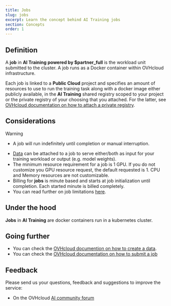 ```yaml
---
title: Jobs
slug: jobs
excerpt: Learn the concept behind AI Training jobs
section: Concepts
order: 1
---
```

## Definition

A **job** in **AI Training powered by \$partner\_full** is the workload unit submitted to the cluster. A job runs as a Docker container within OVHcloud infrastructure.

Each job is linked to a **Public Cloud** project and specifies an amount of resources to use to run the training task along with a docker image either publicly available, in the **AI Training** shared registry scoped to your project or the private registry of your choosing that you attached. For the latter, see [OVHcloud documentation on how to attach a private registry](../attach-private-registry).

## Considerations

> [!warning]
> * A job will run indefinitely until completion or manual interruption.

-   [Data](../data) can be attached to a job to serve either/both as input for your training workload or output (e.g. model weights).
-   The minimum resource requirement for a job is 1 GPU. If you do not customize you GPU resource request, the default requested is 1. CPU and Memory resources are not customizable.
-   Billing for **jobs** is minute based and starts at job initialization until completion. Each started minute is billed completely.
-   You can read further on job limitations [here](../capabilities).

## Under the hood

**Jobs** in **AI Training** are docker containers run in a kubernetes cluster.

## Going further

-   You can check the [OVHcloud documention on how to create a data](../create-data).
-   You can check the [OVHcloud documentation on how to submit a job](../submit-job)

## Feedback

Please send us your questions, feedback and suggestions to improve the service:

-   On the OVHcloud [AI community forum](https://community.ovh.com/c/platform/ai-ml)
